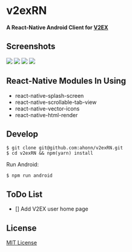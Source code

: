# v2exRN 
**A React-Native Android Client for [V2EX](https://www.v2ex.com/)**

## Screenshots
![](http://7xqvel.com1.z0.glb.clouddn.com/v2exrn-MainActivity-01042017174856.png?imageView/2/w/400)
![](http://7xqvel.com1.z0.glb.clouddn.com/v2exrn-MainActivity-01042017174902.png?imageView/2/w/400)
![](http://7xqvel.com1.z0.glb.clouddn.com/v2exrn-MainActivity-01042017174848.png?imageView/2/w/400)
![](http://7xqvel.com1.z0.glb.clouddn.com/v2exrn-MainActivity-01042017174911.png?imageView/2/w/400)

## React-Native Modules In Using
- react-native-splash-screen
- react-native-scrollable-tab-view
- react-native-vector-icons
- react-native-html-render

## Develop
```
$ git clone git@github.com:ahonn/v2exRN.git
$ cd v2exRN && npm(yarn) install
```

Run Android:
```
$ npm run android
```

## ToDo List
- [] Add V2EX user home page

## License
[MIT License](http://en.wikipedia.org/wiki/MIT_License)